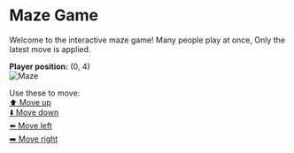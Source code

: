 # Maze Game  
Welcome to the interactive maze game! Many people play at once, Only the latest move is applied.

**Player position:** (0, 4)  
![Maze](https://github-maze-game.vercel.app/images/pos_0_4.png?t=1760681484348)

Use these to move:  
[⬆️ Move up](https://github-maze-game.vercel.app/move/0_4_w)  
[⬇️ Move down](https://github-maze-game.vercel.app/move/0_4_s)  
[⬅️ Move left](https://github-maze-game.vercel.app/move/0_4_a)  
[➡️ Move right](https://github-maze-game.vercel.app/move/0_4_d)
